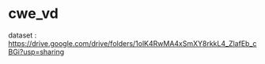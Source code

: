 # cwe_vd

dataset : https://drive.google.com/drive/folders/1olK4RwMA4xSmXY8rkkL4_ZlafEb_cBGi?usp=sharing
